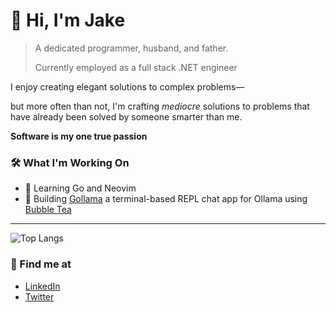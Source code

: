 # 👋 Hi, I'm Jake

> A dedicated programmer, husband, and father.
>
> Currently employed as a full stack .NET engineer

I enjoy creating elegant solutions to complex problems—

but more often than not, I'm crafting *mediocre* solutions to problems that have already been solved by someone smarter than me.

**Software is my one true passion**

### 🛠️ What I'm Working On

- 🧠 Learning Go and Neovim 
- 🦙 Building [Gollama](https://github.com/portbound/go-llama) a terminal-based REPL chat app for Ollama using [Bubble Tea](https://github.com/charmbracelet/bubbletea)

--- 
![Top Langs](https://github-readme-stats.vercel.app/api/top-langs/?username=portbound&layout=compact&theme=tokyonight)

### 🌱 Find me at

- [LinkedIn](https://www.linkedin.com/in/jake-levy)
- [Twitter](https://x.com/port_bound)
